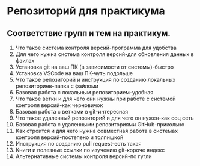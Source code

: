 # Репозиторий для практикума
## Соответствие групп и тем на практикум.

1. Что такое система контроля версий-программа для удобства
2. Для чего нужна система контроля версий-для обновления данных в фаилах
3. Установка git на ваш ПК (в зависимости от системы)-быстро
4. Установка VSCode на ваш ПК-чуть подольше
5. Что такое репозиторий и инструкция по созданию локальных репозиториев-папка с файломи
6. Базовая работа с локальным репозиторием-удобная
7. Что такое ветки и для чего они нужны при работе с системой контроля версий-как черновичок
8. Базовая работа с ветками в git-интересная
9. Что такое удаленный репозиторий и для чего он нужен-как соц сеть 
10. Базовая работа с удаленными репозиториями GitHub-прикольно
11. Как строится и для чего нужна совместная работа в системах контроля версий-постепено и толпишкой
12. Инструкция по созданию pull request-есть такая
13. Книги и полезные ссылки по изучению git-короче яндекс
14. Альтернативные системы контроля версий-по гугли
